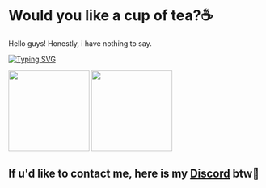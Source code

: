 <h1>Would you like a cup of tea?☕</h1>
Hello guys! Honestly, i have nothing to say. 

[![Typing SVG](https://readme-typing-svg.herokuapp.com?font=Fira+Code&weight=500&size=50&duration=3000&pause=1000&width=600&height=100&lines=Nah%2C+i'd+rather+die)](https://git.io/typing-svg)

<div>
  <img height=160 src="https://github-readme-stats.vercel.app/api?username=amistix&show_icons=true&theme=tokyonight&hide=['issues']"/>
  <img height=160 src="https://github-readme-stats.vercel.app/api/top-langs?username=amistix&show_icons=true&theme=tokyonight&layout=compact"/>
</div>

## If u'd like to contact me, here is my [Discord](https://discordapp.com/users/719065074911805502/) btw👾
